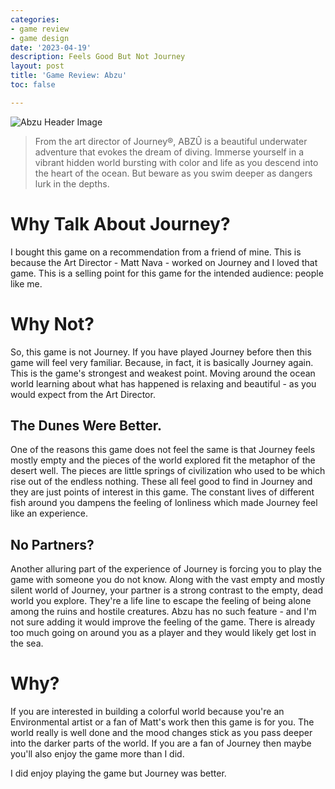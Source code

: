 ```yaml
---
categories:
- game review
- game design
date: '2023-04-19'
description: Feels Good But Not Journey
layout: post
title: 'Game Review: Abzu'
toc: false

---
```



![Abzu Header Image](https://cdn.cloudflare.steamstatic.com/steam/apps/384190/header.jpg?t=1668015256) <br />

> From the art director of Journey®, ABZÛ is a beautiful underwater adventure that evokes the dream of diving. Immerse yourself in a vibrant hidden world bursting with color and life as you descend into the heart of the ocean. But beware as you swim deeper as dangers lurk in the depths.

# Why Talk About Journey?
I bought this game on a recommendation from a friend of mine. This is because the Art Director - Matt Nava - worked on Journey and I loved that game. This is a selling point for this game for the intended audience: people like me.

# Why Not?
So, this game is not Journey.
If you have played Journey before then this game will feel very familiar. Because, in fact, it is basically Journey again. This is the game's strongest and weakest point. Moving around the ocean world learning about what has happened is relaxing and beautiful - as you would expect from the Art Director.

## The Dunes Were Better.
One of the reasons this game does not feel the same is that Journey feels mostly empty and the pieces of the world explored fit the metaphor of the desert well. The pieces are little springs of civilization who used to be which rise out of the endless nothing. These all feel good to find in Journey and they are just points of interest in this game. The constant lives of different fish around you dampens the feeling of lonliness which made Journey feel like an experience.

## No Partners?
Another alluring part of the experience of Journey is forcing you to play the game with someone you do not know. Along with the vast empty and mostly silent world of Journey, your partner is a strong contrast to the empty, dead world you explore. They're a life line to escape the feeling of being alone among the ruins and hostile creatures. Abzu has no such feature - and I'm not sure adding it would improve the feeling of the game. There is already too much going on around you as a player and they would likely get lost in the sea.

# Why?
If you are interested in building a colorful world because you're an Environmental artist or a fan of Matt's work then this game is for you. The world really is well done and the mood changes stick as you pass deeper into the darker parts of the world. If you are a fan of Journey then maybe you'll also enjoy the game more than I did.

I did enjoy playing the game but Journey was better.